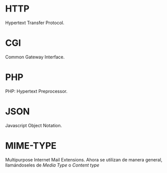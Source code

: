 # HTTP
Hypertext Transfer Protocol.

# CGI
Common Gateway Interface.

# PHP
PHP: Hypertext Preprocessor. 

# JSON
Javascript Object Notation.


# MIME-TYPE
Multipurpose Internet Mail Extensions. Ahora se utilizan de manera general, llamándoseles de *Media Type* o *Content type* 

